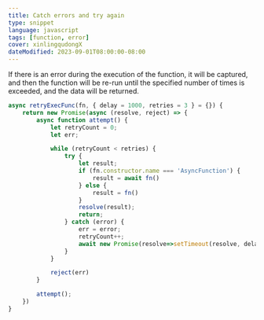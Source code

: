```yaml
---
title: Catch errors and try again
type: snippet
language: javascript
tags: [function, error]
cover: xinlingqudongX
dateModified: 2023-09-01T08:00:00-08:00
---
```


If there is an error during the execution of the function, it will be captured, and then the function will be re-run until the specified number of times is exceeded, and the data will be returned.

```js
async retryExecFunc(fn, { delay = 1000, retries = 3 } = {}) {
    return new Promise(async (resolve, reject) => {
        async function attempt() {
            let retryCount = 0;
            let err;

            while (retryCount < retries) {
                try {
                    let result;
                    if (fn.constructor.name === 'AsyncFunction') {
                        result = await fn()
                    } else {
                        result = fn()
                    }
                    resolve(result);
                    return;
                } catch (error) {
                    err = error;
                    retryCount++;
                    await new Promise(resolve=>setTimeout(resolve, delay))
                }
            }

            reject(err)
        }

        attempt();
    })
}
```